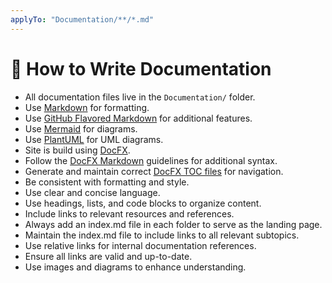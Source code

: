 ```yaml
---
applyTo: "Documentation/**/*.md"
---
```


# 🧪 How to Write Documentation

- All documentation files live in the `Documentation/` folder.
- Use [Markdown](https://www.markdownguide.org/basic-syntax/) for formatting.
- Use [GitHub Flavored Markdown](https://github.github.com/gfm/) for additional features.
- Use [Mermaid](https://mermaid-js.github.io/mermaid/#/) for diagrams.
- Use [PlantUML](https://plantuml.com/) for UML diagrams.
- Site is build using [DocFX](https://dotnet.github.io/docfx/).
- Follow the [DocFX Markdown](https://dotnet.github.io/docfx/markdown/) guidelines for additional syntax.
- Generate and maintain correct [DocFX TOC files](https://dotnet.github.io/docfx/docs/dotnet-yaml-format.html) for navigation.
- Be consistent with formatting and style.
- Use clear and concise language.
- Use headings, lists, and code blocks to organize content.
- Include links to relevant resources and references.
- Always add an index.md file in each folder to serve as the landing page.
- Maintain the index.md file to include links to all relevant subtopics.
- Use relative links for internal documentation references.
- Ensure all links are valid and up-to-date.
- Use images and diagrams to enhance understanding.